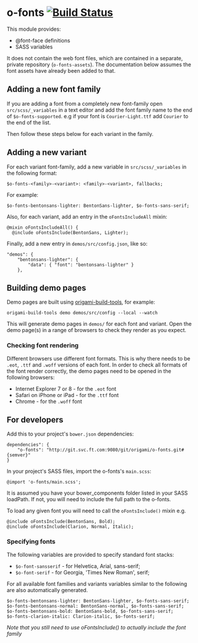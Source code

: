 
# o-fonts [![Build Status](https://travis-ci.org/Financial-Times/o-fonts.png?branch=master)](https://travis-ci.org/Financial-Times/o-fonts)

This module provides:

* @font-face definitions
* SASS variables

It does not contain the web font files, which are contained in a separate, private repository (`o-fonts-assets`). The documentation below assumes the font assets have already been added to that.

## Adding a new font family

If you are adding a font from a completely new font-family open `src/scss/_variables` in a text editor and add the font family name to the end of `$o-fonts-supported`. e.g if your font is `Courier-Light.ttf` add `Courier` to the end of the list.

Then follow these steps below for each variant in the family.

## Adding a new variant

For each variant font-family, add a new variable in `src/scss/_variables` in the following format:

    $o-fonts-<family>-<variant>: <family>-<variant>, fallbacks;
    
For example:

    $o-fonts-bentonsans-lighter: BentonSans-lighter, $o-fonts-sans-serif;

Also, for each variant, add an entry in the `oFontsIncludeAll` mixin:

    @mixin oFontsIncludeAll() {
      @include oFontsInclude(BentonSans, Lighter);

Finally, add a new entry in `demos/src/config.json`, like so:

    "demos": {
        "bentonsans-lighter": {
            "data": { "font": "bentonsans-lighter" }
        },


## Building demo pages

Demo pages are built using [origami-build-tools](https://github.com/Financial-Times/origami-build-tools), for example:

    origami-build-tools demo demos/src/config --local --watch

This will generate demo pages in `demos/` for each font and variant. Open the demo page(s) in a range of browsers to check they render as you expect.


### Checking font rendering

Different browsers use different font formats. This is why there needs to be `.eot`, `.ttf` and `.woff` versions of each font. In order to check all formats of the font render correctly, the demo pages need to be opened in the following browsers:

* Internet Explorer 7 or 8 - for the `.eot` font
* Safari on iPhone or iPad - for the `.ttf` font
* Chrome - for the `.woff` font

## For developers

Add this to your project's `bower.json` dependencies:

    dependencies": {
        "o-fonts": "http://git.svc.ft.com:9080/git/origami/o-fonts.git#{semver}"
    }

In your project's SASS files, import the o-fonts's `main.scss`:

    @import 'o-fonts/main.scss';

It is assumed you have your bower_components folder listed in your SASS loadPath. If not, you will need to include the full path to the o-fonts.

To load any given font you will need to call the `oFontsInclude()` mixin e.g.

    @include oFontsInclude(BentonSans, Bold);
	@include oFontsInclude(Clarion, Normal, Italic);

### Specifying fonts

The following variables are provided to specify standard font stacks:

* `$o-font-sansserif` - for Helvetica, Arial, sans-serif;
* `$o-font-serif` - for Georgia, 'Times New Roman', serif;

For all available font families and variants variables similar to the following are also automatically generated.

	$o-fonts-bentonsans-lighter: BentonSans-lighter, $o-fonts-sans-serif;
	$o-fonts-bentonsans-normal: BentonSans-normal, $o-fonts-sans-serif;
	$o-fonts-bentonsans-bold: BentonSans-bold, $o-fonts-sans-serif;
	$o-fonts-clarion-italic: Clarion-italic, $o-fonts-serif;

*Note that you still need to use oFontsInclude() to actually include the font family*
